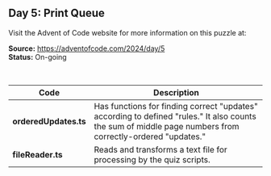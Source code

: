 ## Day 5: Print Queue

Visit the Advent of Code website for more information on this puzzle at:

**Source:** https://adventofcode.com/2024/day/5<br>
**Status:** On-going

<br>

| Code | Description |
| --- | --- |
| **orderedUpdates.ts** | Has functions for finding correct "updates" according to defined "rules." It also counts the sum of middle page numbers from correctly-ordered "updates." |
| **fileReader.ts** | Reads and transforms a text file for processing by the quiz scripts. |
